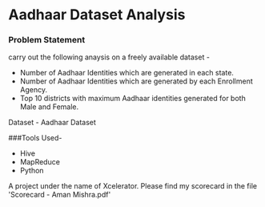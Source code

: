 # Aadhaar Dataset Analysis

### Problem Statement  

carry out the following anaysis on a freely available dataset - 

- Number of Aadhaar Identities which are generated in each state. 
- Number of Aadhaar Identities which are generated by each Enrollment Agency. 
- Top 10 districts with maximum Aadhaar identities generated for both Male and Female.

Dataset - Aadhaar Dataset 

###Tools Used-
- Hive
- MapReduce
- Python 

A project under the name of Xcelerator.
Please find my scorecard in the file 'Scorecard - Aman Mishra.pdf'
